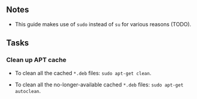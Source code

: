 ## Notes

* This guide makes use of `sudo` instead of `su` for various reasons (TODO).

## Tasks

### Clean up APT cache

* To clean all the cached `*.deb` files: `sudo apt-get clean`.

* To clean all the no-longer-available cached `*.deb` files: `sudo apt-get autoclean`.
